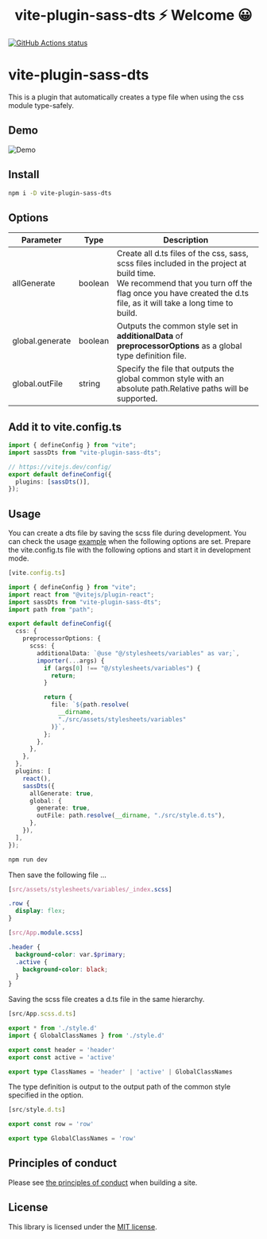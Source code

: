 <h1 align="center">vite-plugin-sass-dts ⚡ Welcome 😀</h1>

<p align="left">
  <a href="https://github.com/actions/setup-node"><img alt="GitHub Actions status" src="https://github.com/activeguild/classnames-generics/workflows/automatic%20release/badge.svg" style="max-width:100%;"></a>
</p>

# vite-plugin-sass-dts
 This is a plugin that automatically creates a type file when using the css module type-safely.

## Demo
![Demo](https://user-images.githubusercontent.com/39351982/138234224-ed37c060-96ad-41c7-b638-884f973b8984.gif)

## Install
```bash
npm i -D vite-plugin-sass-dts
```

## Options

| Parameter | Type             | Description                                                                     |
| --------- | ---------------- | ------------------------------------------------------------------------------- |
| allGenerate | boolean | Create all d.ts files of the css, sass, scss files included in the project at build time.<br />We recommend that you turn off the flag once you have created the d.ts file, as it will take a long time to build.                            |
| global.generate | boolean | Outputs the common style set in <b>additionalData</b> of <b>preprocessorOptions</b> as a global type definition file. |
| global.outFile | string | Specify the file that outputs the global common style with an absolute path.Relative paths will be supported. |
## Add it to vite.config.ts

```ts
import { defineConfig } from "vite";
import sassDts from "vite-plugin-sass-dts";

// https://vitejs.dev/config/
export default defineConfig({
  plugins: [sassDts()],
});

```

## Usage
You can create a dts file by saving the scss file during development.
You can check the usage [example](https://github.com/activeguild/vite-plugin-sass-dts/tree/master/example) when the following options are set.
Prepare the vite.config.ts file with the following options and start it in development mode.

```ts
[vite.config.ts]

import { defineConfig } from "vite";
import react from "@vitejs/plugin-react";
import sassDts from "vite-plugin-sass-dts";
import path from "path";

export default defineConfig({
  css: {
    preprocessorOptions: {
      scss: {
        additionalData: `@use "@/stylesheets/variables" as var;`,
        importer(...args) {
          if (args[0] !== "@/stylesheets/variables") {
            return;
          }

          return {
            file: `${path.resolve(
              __dirname,
              "./src/assets/stylesheets/variables"
            )}`,
          };
        },
      },
    },
  },
  plugins: [
    react(),
    sassDts({
      allGenerate: true,
      global: {
        generate: true,
        outFile: path.resolve(__dirname, "./src/style.d.ts"),
      },
    }),
  ],
});
```

```bash
npm run dev
```

Then save the following file ...


```scss
[src/assets/stylesheets/variables/_index.scss]

.row {
  display: flex;
}
```

```scss
[src/App.module.scss]

.header {
  background-color: var.$primary;
  .active {
    background-color: black;
  }
}
```

Saving the scss file creates a d.ts file in the same hierarchy.

```ts
[src/App.scss.d.ts]

export * from './style.d'
import { GlobalClassNames } from './style.d'

export const header = 'header'
export const active = 'active'

export type ClassNames = 'header' | 'active' | GlobalClassNames
```


The type definition is output to the output path of the common style specified in the option.

```ts
[src/style.d.ts]

export const row = 'row'

export type GlobalClassNames = 'row'
```

## Principles of conduct
Please see [the principles of conduct](https://github.com/activeguild/vite-plugin-sass-dts/blob/master/.github/CONTRIBUTING.md) when building a site.

## License
This library is licensed under the [MIT license](https://github.com/activeguild/vite-plugin-sass-dts/blob/master/LICENSE).